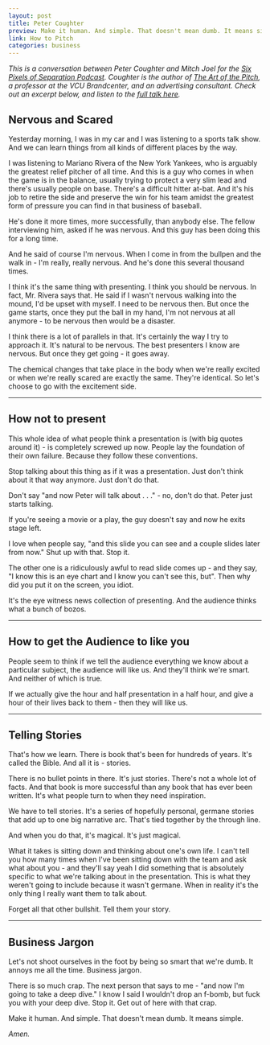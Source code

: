 ```yaml
---
layout: post
title: Peter Coughter
preview: Make it human. And simple. That doesn't mean dumb. It means simple.
link: How to Pitch 
categories: business     
---
```


*This is a conversation between Peter Coughter and Mitch Joel for the [Six Pixels of Separation Podcast](http://www.twistimage.com/podcast/). Coughter is the author of [The Art of the Pitch](http://www.amazon.com/The-Art-Pitch-Persuasion-Presentation/dp/0230120512), a professor at the VCU Brandcenter, and an advertising consultant. Check out an excerpt below, and listen to the [full talk here](http://www.twistimage.com/podcast/archives/spos-376---better-pitching-principles-with-peter-coughter/).* 

## Nervous and Scared

Yesterday morning, I was in my car and I was listening to a sports talk show. And we can learn things from all kinds of different places by the way. 

I was listening to Mariano Rivera of the New York Yankees, who is arguably the greatest relief pitcher of all time. And this is a guy who comes in when the game is in the balance, usually trying to protect a very slim lead and there's usually people on base. There's a difficult hitter at-bat. And it's his job to retire the side and preserve the win for his team amidst the greatest form of pressure you can find in that business of baseball. 

He's done it more times, more successfully, than anybody else. The fellow interviewing him, asked if he was nervous. And this guy has been doing this for a long time. 

And he said of course I'm nervous. When I come in from the bullpen and the walk in - I'm really, really nervous. And he's done this several thousand times. 

I think it's the same thing with presenting. I think you should be nervous. In fact, Mr. Rivera says that. He said if I wasn't nervous walking into the mound, I'd be upset with myself. I need to be nervous then. But once the game starts, once they put the ball in my hand, I'm not nervous at all anymore - to be nervous then would be a disaster. 

I think there is a lot of parallels in that. It's certainly the way I try to approach it. It's natural to be nervous. The best presenters I know are nervous. But once they get going - it goes away. 

The chemical changes that take place in the body when we're really excited or when we're really scared are exactly the same. They're identical. So let's choose to go with the excitement side. 

* * *

## How not to present

This whole idea of what people think a presentation is (with big quotes around it) - is completely screwed up now. People lay the foundation of their own failure. Because they follow these conventions. 

Stop talking about this thing as if it was a presentation. Just don't think about it that way anymore. Just don't do that. 

Don't say "and now Peter will talk about . . ." - no, don't do that. Peter just starts talking. 

If you're seeing a movie or a play, the guy doesn't say and now he exits stage left. 

I love when people say, "and this slide you can see and a couple slides later from now." Shut up with that. Stop it. 

The other one is a ridiculously awful to read slide comes up - and they say, "I know this is an eye chart and I know you can't see this, but". Then why did you put it on the screen, you idiot. 

It's the eye witness news collection of presenting. And the audience thinks what a  bunch of bozos. 

* * * 

## How to get the Audience to like you

People seem to think if we tell the audience everything we know about a particular subject, the audience will like us. And they'll think we're smart. And neither of which is true.

If we actually give the hour and half presentation in a half  hour, and give a hour of their lives back to them - then they will like us.  

* * * 

## Telling Stories 

That's how we learn. There is book that's been for hundreds of years. It's called the Bible. And all it is - stories. 

There is no bullet points in there. It's just stories. There's not a whole lot of facts. And that book is more successful than any book that has ever been written. It's what people turn to when they need inspiration. 

We have to tell stories. It's a series of hopefully personal, germane stories that add up to one big narrative arc. That's tied together by the through line. 

And when you do that, it's magical. It's just magical. 

What it takes is sitting down and thinking about one's own life. I can't tell you how many times when I've been sitting down with the team and ask what about you - and they'll say yeah I did something that is absolutely specific to what we're talking about in the presentation. This is what they weren't going to include because it wasn't germane. When in reality it's the only thing I really want them to talk about. 

Forget all that other bullshit. Tell them your story. 

* * * 

## Business Jargon

Let's not shoot ourselves in the foot by being so smart that we're dumb. It annoys me all the time. Business jargon. 

There is so much crap. The next person that says to me - "and now I'm going to take a deep dive." I know I said I wouldn't drop an f-bomb, but fuck you with your deep dive. Stop it. Get out of here with that crap. 

Make it human. And simple. That doesn't mean dumb. It means simple. 

*Amen.* 







